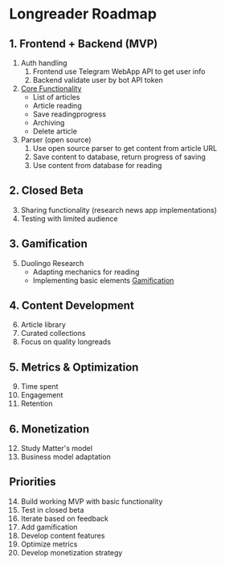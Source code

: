 # Longreader Roadmap

## 1. Frontend + Backend (MVP)
1. Auth handling
   1. Frontend use Telegram WebApp API to get user info
   2. Backend validate user by bot API token
2. [Core Functionality](Features/CoreFeatures.md)
   - List of articles
   - Article reading
   - Save readingprogress
   - Archiving
   - Delete article
3. Parser (open source)
   1. Use open source parser to get content from article URL
   2. Save content to database, return progress of saving
   3. Use content from database for reading

## 2. Closed Beta
3. Sharing functionality (research news app implementations)
4. Testing with limited audience

## 3. Gamification
5. Duolingo Research
   - Adapting mechanics for reading
   - Implementing basic elements [Gamification](Gamification)

## 4. Content Development
6. Article library
7. Curated collections
8. Focus on quality longreads

## 5. Metrics & Optimization
9. Time spent
10. Engagement
11. Retention

## 6. Monetization
12. Study Matter's model
13. Business model adaptation

## Priorities

14. Build working MVP with basic functionality
15. Test in closed beta
16. Iterate based on feedback
17. Add gamification
18. Develop content features
19. Optimize metrics
20. Develop monetization strategy 